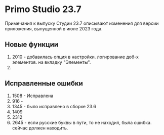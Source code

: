 # Primo Studio 23.7
Примечания к выпуску Студии 23.7 описывают изменения для версии приложения, выпущенной в июле 2023 года.

## Новые функции 
1.  2010 - добавилась опция в настройки. логирование доб-х элементов. на вкладку "Элементы". 
2.  

## Исправленные ошибки
1. 1508 - Исправлена
2. 916 -
3. 1345 - было исправлено в сборке 23.6
4. 1409
5. 2312
6. 2645 - если русские буквы в пути, то не находил, была ошибка. сейчас должен находить.
